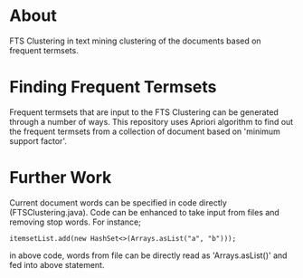 # About
FTS Clustering in text mining clustering of the documents based on frequent termsets. 

# Finding Frequent Termsets
Frequent termsets that are input to the FTS Clustering can be generated through a number of ways. This repository uses Apriori algorithm to find out the frequent termsets from a collection of document based on 'minimum support factor'.

# Further Work
Current document words can be specified in code directly (FTSClustering.java). Code can be enhanced to take input from files and removing stop words. For instance;

    itemsetList.add(new HashSet<>(Arrays.asList("a", "b")));

in above code, words from file can be directly read as 'Arrays.asList()' and fed into above statement.
